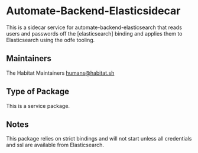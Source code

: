# Automate-Backend-Elasticsidecar

This is a sidecar service for automate-backend-elasticsearch that reads users and passwords off the [elasticsearch] binding and applies them to Elasticsearch using the odfe tooling.
## Maintainers

The Habitat Maintainers humans@habitat.sh

## Type of Package

This is a service package.

## Notes

This package relies on strict bindings and will not start unless all credentials and ssl are available from Elasticsearch.
